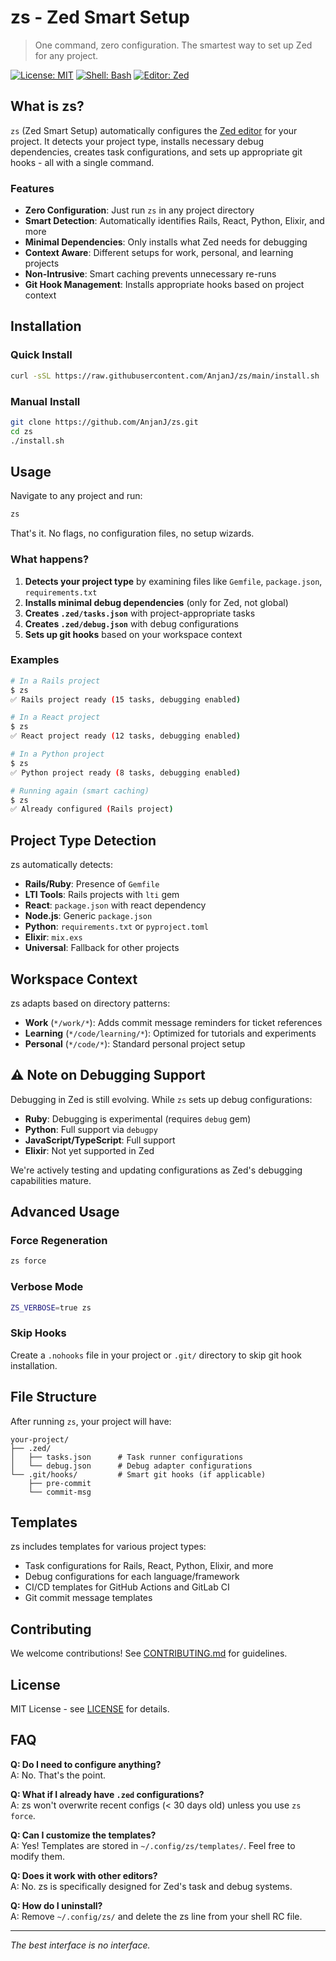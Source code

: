 # zs - Zed Smart Setup

> One command, zero configuration. The smartest way to set up Zed for any project.

[![License: MIT](https://img.shields.io/badge/License-MIT-yellow.svg)](https://opensource.org/licenses/MIT)
[![Shell: Bash](https://img.shields.io/badge/Shell-Bash-blue.svg)](https://www.gnu.org/software/bash/)
[![Editor: Zed](https://img.shields.io/badge/Editor-Zed-orange.svg)](https://zed.dev)

## What is zs?

`zs` (Zed Smart Setup) automatically configures the [Zed editor](https://zed.dev) for your project. It detects your project type, installs necessary debug dependencies, creates task configurations, and sets up appropriate git hooks - all with a single command.

### Features

- **Zero Configuration**: Just run `zs` in any project directory
- **Smart Detection**: Automatically identifies Rails, React, Python, Elixir, and more
- **Minimal Dependencies**: Only installs what Zed needs for debugging
- **Context Aware**: Different setups for work, personal, and learning projects
- **Non-Intrusive**: Smart caching prevents unnecessary re-runs
- **Git Hook Management**: Installs appropriate hooks based on project context

## Installation

### Quick Install

```bash
curl -sSL https://raw.githubusercontent.com/AnjanJ/zs/main/install.sh | bash
```

### Manual Install

```bash
git clone https://github.com/AnjanJ/zs.git
cd zs
./install.sh
```

## Usage

Navigate to any project and run:

```bash
zs
```

That's it. No flags, no configuration files, no setup wizards.

### What happens?

1. **Detects your project type** by examining files like `Gemfile`, `package.json`, `requirements.txt`
2. **Installs minimal debug dependencies** (only for Zed, not global)
3. **Creates `.zed/tasks.json`** with project-appropriate tasks
4. **Creates `.zed/debug.json`** with debug configurations
5. **Sets up git hooks** based on your workspace context

### Examples

```bash
# In a Rails project
$ zs
✅ Rails project ready (15 tasks, debugging enabled)

# In a React project
$ zs
✅ React project ready (12 tasks, debugging enabled)

# In a Python project
$ zs
✅ Python project ready (8 tasks, debugging enabled)

# Running again (smart caching)
$ zs
✅ Already configured (Rails project)
```

## Project Type Detection

zs automatically detects:

- **Rails/Ruby**: Presence of `Gemfile`
- **LTI Tools**: Rails projects with `lti` gem
- **React**: `package.json` with react dependency
- **Node.js**: Generic `package.json`
- **Python**: `requirements.txt` or `pyproject.toml`
- **Elixir**: `mix.exs`
- **Universal**: Fallback for other projects

## Workspace Context

zs adapts based on directory patterns:

- **Work** (`*/work/*`): Adds commit message reminders for ticket references
- **Learning** (`*/code/learning/*`): Optimized for tutorials and experiments
- **Personal** (`*/code/*`): Standard personal project setup

## ⚠️ Note on Debugging Support

Debugging in Zed is still evolving. While `zs` sets up debug configurations:

- **Ruby**: Debugging is experimental (requires `debug` gem)
- **Python**: Full support via `debugpy`
- **JavaScript/TypeScript**: Full support
- **Elixir**: Not yet supported in Zed

We're actively testing and updating configurations as Zed's debugging capabilities mature.

## Advanced Usage

### Force Regeneration

```bash
zs force
```

### Verbose Mode

```bash
ZS_VERBOSE=true zs
```

### Skip Hooks

Create a `.nohooks` file in your project or `.git/` directory to skip git hook installation.

## File Structure

After running `zs`, your project will have:

```
your-project/
├── .zed/
│   ├── tasks.json      # Task runner configurations
│   └── debug.json      # Debug adapter configurations
└── .git/hooks/         # Smart git hooks (if applicable)
    ├── pre-commit
    └── commit-msg
```

## Templates

zs includes templates for various project types:

- Task configurations for Rails, React, Python, Elixir, and more
- Debug configurations for each language/framework
- CI/CD templates for GitHub Actions and GitLab CI
- Git commit message templates

## Contributing

We welcome contributions! See [CONTRIBUTING.md](CONTRIBUTING.md) for guidelines.

## License

MIT License - see [LICENSE](LICENSE) for details.

## FAQ

**Q: Do I need to configure anything?**  
A: No. That's the point.

**Q: What if I already have `.zed` configurations?**  
A: zs won't overwrite recent configs (< 30 days old) unless you use `zs force`.

**Q: Can I customize the templates?**  
A: Yes! Templates are stored in `~/.config/zs/templates/`. Feel free to modify them.

**Q: Does it work with other editors?**  
A: No. zs is specifically designed for Zed's task and debug systems.

**Q: How do I uninstall?**  
A: Remove `~/.config/zs/` and delete the zs line from your shell RC file.

---

*The best interface is no interface.*